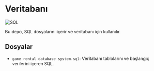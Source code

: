 # Veritabanı 

![SQL](https://img.shields.io/badge/SQL-100%25-blue.svg)

Bu depo, SQL dosyalarını içerir ve veritabanı için kullanılır.

## Dosyalar

- `game rental database system.sql`: Veritabanı tablolarını ve başlangıç verilerini içeren SQL.
